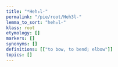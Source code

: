 ```yaml
---
title: "*Heh₃l-"
permalink: "/pie/root/Heh3l-"
lemma_to_sort: "heh₃l-"
klass: root
etymology: []
markers: []
synonyms: []
definitions: [["to bow, to bend; elbow"]]
topics: []
---
```

